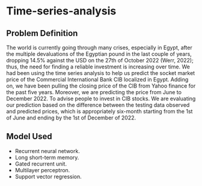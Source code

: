 # Time-series-analysis

## Problem Definition
The world is currently going through many crises, especially in Egypt, after the multiple devaluations of the Egyptian pound in the last couple of years, dropping 14.5% against the USD on the 27th of October 2022 (Werr, 2022); thus, the need for finding a reliable investment is increasing over time. We had been using the time series analysis to help us predict the socket market price of the Commercial International Bank CIB localized in Egypt. Adding on, we have been pulling the closing price of the CIB from Yahoo finance for the past five years. Moreover, we are predicting the price from June to December 2022. To advise people to invest in CIB stocks. We are evaluating our prediction based on the difference between the testing data observed and predicted prices, which is appropriately six-month starting from the 1st of June and ending by the 1st of December of 2022.

## Model Used
- Recurrent neural network.
- Long short-term memory.
- Gated recurrent unit.
- Multilayer perceptron.
- Support vector regression.
